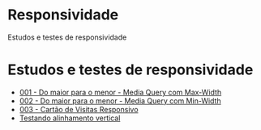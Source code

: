 # Responsividade
 Estudos e testes de responsividade
<!DOCTYPE html>
<html lang="pt-br">
<head>

</head>
<body>
    <main>
        <h1>Estudos e testes de responsividade</h1>
        <ul>
            <li>
                <a href="media-query-css/001-media-query-max-width/index.html" target="_blank"> 001 - Do maior para o menor - Media Query com Max-Width</a></li>
            <li>                
                <a href="media-query-css/002-media-query-min-width/index.html" target="_blank"> 002 - Do maior para o menor - Media Query com Min-Width</a></li>
            <li>                
                <a href="media-query-css/003-mobile-first/index.html" target="_blank"> 003 - Cartão de Visitas Responsivo</a>
                <li>                   
                    <a class="secundario" href="media-query-css/003-mobile-first/teste001.html" target="_blank">Testando alinhamento vertical</a>
                </li>
            </li>
        </ul>
    </main>
        


</body>
</html>